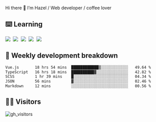 
Hi there 👋 I’m Hazel / Web developer / coffee lover

## ⌨️ Learning

<samp>
 <a href="https://github.com/vuejs/core"><img src="https://api.iconify.design/logos:vue.svg" /></a>
  <a href="https://github.com/vuejs/core"><img src="https://api.iconify.design/logos:react.svg" /></a>
  <a href="https://github.com/vitejs/vite"><img src="https://api.iconify.design/logos:vitejs.svg" /></a>
  <a href="https://github.com/microsoft/TypeScript"><img src="https://api.iconify.design/logos:typescript-icon.svg" /></a> 
  <a href="https://github.com/unocss/unocss"><img src="https://api.iconify.design/logos:unocss.svg" /></a>
  

</samp>


## 🦀 Weekly development breakdown

<!--START_SECTION:waka-->

```txt
Vue.js       18 hrs 54 mins  ████████████▒░░░░░░░░░░░░   49.64 %
TypeScript   16 hrs 18 mins  ██████████▓░░░░░░░░░░░░░░   42.82 %
SCSS         1 hr 39 mins    █░░░░░░░░░░░░░░░░░░░░░░░░   04.34 %
JSON         56 mins         ▓░░░░░░░░░░░░░░░░░░░░░░░░   02.46 %
Markdown     12 mins         ░░░░░░░░░░░░░░░░░░░░░░░░░   00.56 %
```

<!--END_SECTION:waka-->
## 👬🏻 Visitors

![gh_visitors](https://profile-counter.glitch.me/Hazel-Lin/count.svg)

